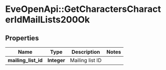 # EveOpenApi::GetCharactersCharacterIdMailLists200Ok

## Properties
Name | Type | Description | Notes
------------ | ------------- | ------------- | -------------
**mailing_list_id** | **Integer** | Mailing list ID | 


